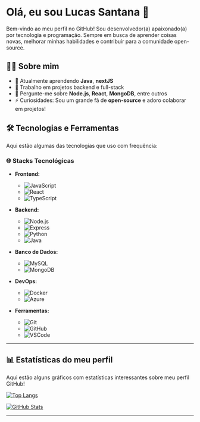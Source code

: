 # Olá, eu sou Lucas Santana 👋

Bem-vindo ao meu perfil no GitHub! Sou desenvolvedor(a) apaixonado(a) por tecnologia e programação. Sempre em busca de aprender coisas novas, melhorar minhas habilidades e contribuir para a comunidade open-source.

## 👨‍💻 Sobre mim

- 🌱 Atualmente aprendendo **Java**, **nextJS**
- 🔭 Trabalho em projetos backend e full-stack
- 💬 Pergunte-me sobre **Node.js**, **React**, **MongoDB**, entre outros
- ⚡ Curiosidades: Sou um grande fã de **open-source** e adoro colaborar em projetos!

## 🛠️ Tecnologias e Ferramentas

Aqui estão algumas das tecnologias que uso com frequência:

### 🌐 Stacks Tecnológicas

- **Frontend:** 
  - ![JavaScript](https://img.shields.io/badge/-JavaScript-F7DF1E?style=flat-square&logo=javascript&logoColor=000000)
  - ![React](https://img.shields.io/badge/-React-61DAFB?style=flat-square&logo=react&logoColor=000000)
  - ![TypeScript](https://img.shields.io/badge/-TypeScript-3178C6?style=flat-square&logo=typescript&logoColor=ffffff)

- **Backend:** 
  - ![Node.js](https://img.shields.io/badge/-Node.js-339933?style=flat-square&logo=node.js&logoColor=ffffff)
  - ![Express](https://img.shields.io/badge/-Express-000000?style=flat-square&logo=express&logoColor=ffffff)
  - ![Python](https://img.shields.io/badge/-Python-3776AB?style=flat-square&logo=python&logoColor=ffffff)
  - ![Java](https://img.shields.io/badge/-Java-007396?style=flat-square&logo=java&logoColor=ffffff)

- **Banco de Dados:** 
  - ![MySQL](https://img.shields.io/badge/-MySQL-4479A1?style=flat-square&logo=mysql&logoColor=ffffff)
  - ![MongoDB](https://img.shields.io/badge/-MongoDB-47A248?style=flat-square&logo=mongodb&logoColor=ffffff)

- **DevOps:** 
  - ![Docker](https://img.shields.io/badge/-Docker-2496ED?style=flat-square&logo=docker&logoColor=ffffff)
  - ![Azure](https://img.shields.io/badge/-Azure-0089D6?style=flat-square&logo=azure&logoColor=ffffff)


- **Ferramentas:**
  - ![Git](https://img.shields.io/badge/-Git-F05032?style=flat-square&logo=git&logoColor=ffffff)
  - ![GitHub](https://img.shields.io/badge/-GitHub-181717?style=flat-square&logo=github&logoColor=ffffff)
  - ![VSCode](https://img.shields.io/badge/-VS%20Code-007ACC?style=flat-square&logo=visualstudiocode&logoColor=ffffff)

---

## 📊 Estatísticas do meu perfil

Aqui estão alguns gráficos com estatísticas interessantes sobre meu perfil GitHub!

[![Top Langs](https://github-readme-stats.vercel.app/api/top-langs/?username=LucasSan1&langs_count=10&layout=compact)](https://github.com/LucasSan1)

[![GitHub Stats](https://github-readme-stats.vercel.app/api?username=LucasSan1&show_icons=true&count_private=true&hide_title=true&hide=prs&theme=radical)](https://github.com/LucasSan1)

---
